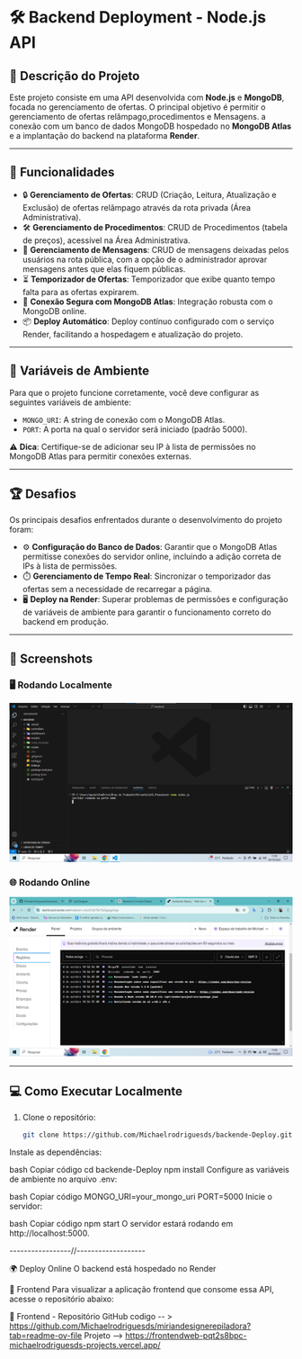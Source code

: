 # 🛠️ Backend Deployment - Node.js API

## 📖 Descrição do Projeto

Este projeto consiste em uma API desenvolvida com **Node.js** e **MongoDB**, focada no gerenciamento de ofertas. O principal objetivo é permitir o gerenciamento de ofertas relâmpago,procedimentos e Mensagens. a conexão com um banco de dados MongoDB hospedado no **MongoDB Atlas** e a implantação do backend na plataforma **Render**.

---

## 🚀 Funcionalidades

- 🔒 **Gerenciamento de Ofertas**: CRUD (Criação, Leitura, Atualização e Exclusão) de ofertas relâmpago através da rota privada (Área Administrativa).
- 🛠️ **Gerenciamento de Procedimentos**: CRUD de Procedimentos (tabela de preços), acessível na Área Administrativa.
- 📨 **Gerenciamento de Mensagens**: CRUD de mensagens deixadas pelos usuários na rota pública, com a opção de o administrador aprovar mensagens antes que elas fiquem públicas.
- ⏳ **Temporizador de Ofertas**: Temporizador que exibe quanto tempo falta para as ofertas expirarem.
- 🔗 **Conexão Segura com MongoDB Atlas**: Integração robusta com o MongoDB online.
- 📦 **Deploy Automático**: Deploy contínuo configurado com o serviço Render, facilitando a hospedagem e atualização do projeto.

---

## 🔑 Variáveis de Ambiente

Para que o projeto funcione corretamente, você deve configurar as seguintes variáveis de ambiente:

- `MONGO_URI`: A string de conexão com o MongoDB Atlas.
- `PORT`: A porta na qual o servidor será iniciado (padrão 5000).

⚠️ **Dica**: Certifique-se de adicionar seu IP à lista de permissões no MongoDB Atlas para permitir conexões externas.

---

## 🏆 Desafios

Os principais desafios enfrentados durante o desenvolvimento do projeto foram:

- ⚙️ **Configuração do Banco de Dados**: Garantir que o MongoDB Atlas permitisse conexões do servidor online, incluindo a adição correta de IPs à lista de permissões.
- ⏱️ **Gerenciamento de Tempo Real**: Sincronizar o temporizador das ofertas sem a necessidade de recarregar a página.
- 🖥️ **Deploy na Render**: Superar problemas de permissões e configuração de variáveis de ambiente para garantir o funcionamento correto do backend em produção.

---

## 📸 Screenshots

### 🖥️ Rodando Localmente
![Rodando Localhost](./rodandolocalhost.png)

### 🌐 Rodando Online
![Rodando Online](./rodandoonline.png)

---
## 💻 Como Executar Localmente

1. Clone o repositório:
   ```bash
   git clone https://github.com/Michaelrodriguesds/backende-Deploy.git
Instale as dependências:

bash
Copiar código
cd backende-Deploy
npm install
Configure as variáveis de ambiente no arquivo .env:

bash
Copiar código
MONGO_URI=your_mongo_uri
PORT=5000
Inicie o servidor:

bash
Copiar código
npm start
O servidor estará rodando em http://localhost:5000.

-----------------//-------------------

🌍 Deploy Online
O backend está hospedado no Render

📂 Frontend
Para visualizar a aplicação frontend que consome essa API, acesse o repositório abaixo:

🔗 Frontend - Repositório GitHub codigo -- >   https://github.com/Michaelrodriguesds/miriandesignerepiladora?tab=readme-ov-file
Projeto  --> https://frontendweb-pqt2s8bpc-michaelrodriguesds-projects.vercel.app/










   
